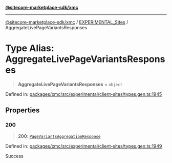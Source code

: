 [**@sitecore-marketplace-sdk/xmc**](../../../../README.md)

***

[@sitecore-marketplace-sdk/xmc](../../../../README.md) / [EXPERIMENTAL\_Sites](../README.md) / AggregateLivePageVariantsResponses

# Type Alias: AggregateLivePageVariantsResponses

> **AggregateLivePageVariantsResponses** = `object`

Defined in: [packages/xmc/src/experimental/client-sites/types.gen.ts:1945](https://github.com/Sitecore/marketplace-sdk/blob/main/packages/xmc/src/experimental/client-sites/types.gen.ts#L1945)

## Properties

### 200

> **200**: [`PageVariantsAggregationResponse`](PageVariantsAggregationResponse.md)

Defined in: [packages/xmc/src/experimental/client-sites/types.gen.ts:1949](https://github.com/Sitecore/marketplace-sdk/blob/main/packages/xmc/src/experimental/client-sites/types.gen.ts#L1949)

Success
